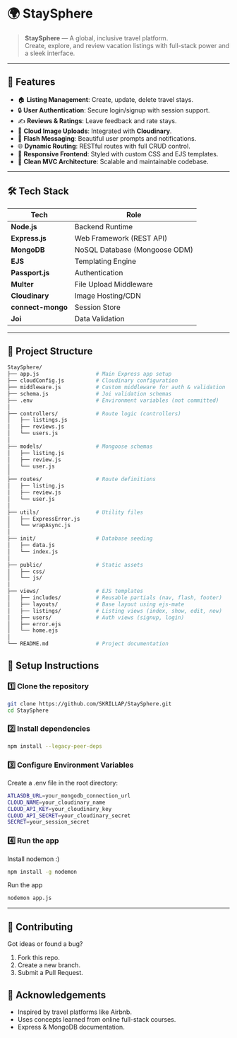 # 🌍 StaySphere

> **StaySphere** — A global, inclusive travel platform.  
Create, explore, and review vacation listings with full-stack power and a sleek interface.

---

## 🚀 Features

- 🏠 **Listing Management**: Create, update, delete travel stays.
- 🔒 **User Authentication**: Secure login/signup with session support.
- ✍️ **Reviews & Ratings**: Leave feedback and rate stays.
- 📸 **Cloud Image Uploads**: Integrated with **Cloudinary**.
- 💬 **Flash Messaging**: Beautiful user prompts and notifications.
- 🌐 **Dynamic Routing**: RESTful routes with full CRUD control.
- 🎨 **Responsive Frontend**: Styled with custom CSS and EJS templates.
- 🧠 **Clean MVC Architecture**: Scalable and maintainable codebase.

---

## 🛠️ Tech Stack

| Tech              | Role                          |
|-------------------|-------------------------------|
| **Node.js**       | Backend Runtime               |
| **Express.js**    | Web Framework (REST API)      |
| **MongoDB**       | NoSQL Database (Mongoose ODM) |
| **EJS**           | Templating Engine             |
| **Passport.js**   | Authentication                |
| **Multer**        | File Upload Middleware        |
| **Cloudinary**    | Image Hosting/CDN             |
| **connect-mongo** | Session Store                 |
| **Joi**           | Data Validation               |

---

## 📁 Project Structure

```bash
StaySphere/
├── app.js                  # Main Express app setup
├── cloudConfig.js          # Cloudinary configuration
├── middleware.js           # Custom middleware for auth & validation
├── schema.js               # Joi validation schemas
├── .env                    # Environment variables (not committed)
│
├── controllers/            # Route logic (controllers)
│   ├── listings.js
│   ├── reviews.js
│   └── users.js
│
├── models/                 # Mongoose schemas
│   ├── listing.js
│   ├── review.js
│   └── user.js
│
├── routes/                 # Route definitions
│   ├── listing.js
│   ├── review.js
│   └── user.js
│
├── utils/                  # Utility files
│   ├── ExpressError.js
│   └── wrapAsync.js
│
├── init/                   # Database seeding
│   ├── data.js
│   └── index.js
│
├── public/                 # Static assets
│   ├── css/
│   └── js/
│
├── views/                  # EJS templates
│   ├── includes/           # Reusable partials (nav, flash, footer)
│   ├── layouts/            # Base layout using ejs-mate
│   ├── listings/           # Listing views (index, show, edit, new)
│   ├── users/              # Auth views (signup, login)
│   ├── error.ejs
│   └── home.ejs
│
└── README.md               # Project documentation

```


## 🔧 Setup Instructions

### 1️⃣ Clone the repository

```bash
git clone https://github.com/SKRILLAP/StaySphere.git
cd StaySphere
```

### 2️⃣ Install dependencies

```bash
npm install --legacy-peer-deps
```

### 3️⃣ Configure Environment Variables

Create a .env file in the root directory:

```bash
ATLASDB_URL=your_mongodb_connection_url
CLOUD_NAME=your_cloudinary_name
CLOUD_API_KEY=your_cloudinary_key
CLOUD_API_SECRET=your_cloudinary_secret
SECRET=your_session_secret
```

### 4️⃣ Run the app

Install nodemon :)
```bash
npm install -g nodemon
```
Run the app
```bash
nodemon app.js
```
---

## 🤝 Contributing

Got ideas or found a bug?
1. Fork this repo.
2. Create a new branch.
3. Submit a Pull Request.

## 🙌 Acknowledgements

- Inspired by travel platforms like Airbnb.
- Uses concepts learned from online full-stack courses.
- Express & MongoDB documentation.
